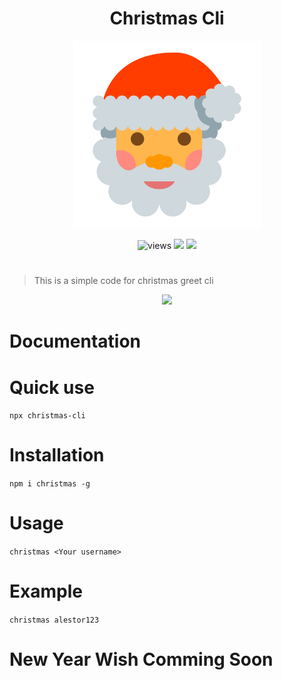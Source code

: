 <h1 align=center>Christmas Cli</h1>
<p align=center>
<img src="https://github.com/alestor123/WAIT-FOR-CHRISTMAS/raw/master/public/assets/icon.png" width=300 alt=views>
</p>

<p align=center>
<img src="https://img.shields.io/github/license/alestor123/CHRISTMAS-CLI" alt=views >
<a href="https://github.com/alestor123/CHRISTMAS-CLI/issues">
<img src="https://img.shields.io/github/issues-raw/alestor123/CHRISTMAS-CLI"></a>
<a href="https://www.npmjs.com/package/christmas-cli"><img src="https://img.shields.io/npm/v/christmas-cli"></a>
</p>

# 
> This is a simple code for christmas greet cli
<p align=center>
<a href="https://npmjs.org/package/christmas-cli">
<img src="https://nodei.co/npm/christmas-cli.png"></a>
</p>

# Documentation

# Quick use

``npx christmas-cli``

# Installation

``npm i christmas -g ``

# Usage

``christmas <Your username>``

# Example
``christmas alestor123 ``

# New Year Wish Comming Soon 
